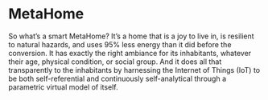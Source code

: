 # MetaHome
So what’s a smart MetaHome? It’s a home that is a joy to live in, is resilient to natural hazards, and uses 95% less energy than it did before the conversion. It has exactly the right ambiance for its inhabitants, whatever their age, physical condition, or social group. And it does all that transparently to the inhabitants by harnessing the Internet of Things (IoT) to be both self-referential and continuously self-analytical through a parametric virtual model of itself.
